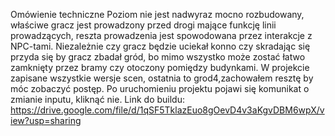 Omówienie techniczne
Poziom nie jest nadwyraz mocno rozbudowany, właściwe gracz jest prowadzony przed drogi mające funkcję linii prowadzących, reszta prowadzenia jest spowodowana przez interakcje z NPC-tami. Niezależnie czy gracz będzie uciekał konno czy skradając się przyda się by gracz zbadał gród, bo mimo wszystko może zostać łatwo zamknięty przez bramy czy otoczony pomiędzy budynkami. 
	W projekcie zapisane wszystkie wersje scen, ostatnia to grod4,zachowałem resztę by móc zobaczyć postęp.
Po uruchomieniu projektu pojawi się komunikat o zmianie inputu, kliknąć nie.
Link do buildu: https://drive.google.com/file/d/1qSF5TklazEuo8gOevD4v3aKgvDBM6wpX/view?usp=sharing

